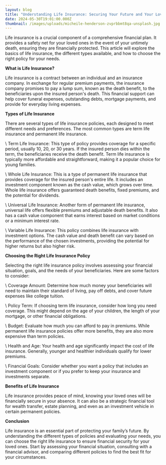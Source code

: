 ```yaml
---
layout: blog
title: "Understanding Life Insurance: Securing Your Future and Your Loved Ones"
date: 2024-05-30T19:01:00.000Z
thumbnail: /images/uploads/micheile-henderson-zvprbbmt8qa-unsplash.jpg
---
```

Life insurance is a crucial component of a comprehensive financial plan. It provides a safety net for your loved ones in the event of your untimely death, ensuring they are financially protected. This article will explore the basics of life insurance, the different types available, and how to choose the right policy for your needs.

**What is Life Insurance?**



Life insurance is a contract between an individual and an insurance company. In exchange for regular premium payments, the insurance company promises to pay a lump sum, known as the death benefit, to the beneficiaries upon the insured person's death. This financial support can help cover funeral expenses, outstanding debts, mortgage payments, and provide for everyday living expenses.

**Types of Life Insurance**



There are several types of life insurance policies, each designed to meet different needs and preferences. The most common types are term life insurance and permanent life insurance.



\    Term Life Insurance: This type of policy provides coverage for a specific period, usually 10, 20, or 30 years. If the insured person dies within the term, the beneficiaries receive the death benefit. Term life insurance is typically more affordable and straightforward, making it a popular choice for young families.



\    Whole Life Insurance: This is a type of permanent life insurance that provides coverage for the insured person's entire life. It includes an investment component known as the cash value, which grows over time. Whole life insurance offers guaranteed death benefits, fixed premiums, and the potential for dividends.



\    Universal Life Insurance: Another form of permanent life insurance, universal life offers flexible premiums and adjustable death benefits. It also has a cash value component that earns interest based on market conditions or a minimum interest rate.



\    Variable Life Insurance: This policy combines life insurance with investment options. The cash value and death benefit can vary based on the performance of the chosen investments, providing the potential for higher returns but also higher risk.



**Choosing the Right Life Insurance Policy**



Selecting the right life insurance policy involves assessing your financial situation, goals, and the needs of your beneficiaries. Here are some factors to consider:



\    Coverage Amount: Determine how much money your beneficiaries will need to maintain their standard of living, pay off debts, and cover future expenses like college tuition.



\    Policy Term: If choosing term life insurance, consider how long you need coverage. This might depend on the age of your children, the length of your mortgage, or other financial obligations.



\    Budget: Evaluate how much you can afford to pay in premiums. While permanent life insurance policies offer more benefits, they are also more expensive than term policies.



\    Health and Age: Your health and age significantly impact the cost of life insurance. Generally, younger and healthier individuals qualify for lower premiums.



\    Financial Goals: Consider whether you want a policy that includes an investment component or if you prefer to keep your insurance and investments separate.



**Benefits of Life Insurance**



Life insurance provides peace of mind, knowing your loved ones will be financially secure in your absence. It can also be a strategic financial tool for wealth transfer, estate planning, and even as an investment vehicle in certain permanent policies.

**Conclusion**



Life insurance is an essential part of protecting your family’s future. By understanding the different types of policies and evaluating your needs, you can choose the right life insurance to ensure financial security for your loved ones. Start by assessing your financial situation, consulting with a financial advisor, and comparing different policies to find the best fit for your circumstances.
